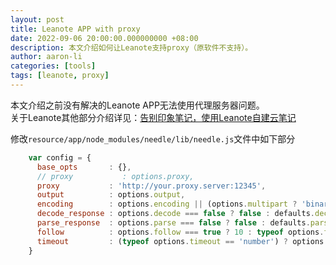 ```yaml
---
layout: post
title: Leanote APP with proxy
date: 2022-09-06 20:00:00.000000000 +08:00
description: 本文介绍如何让Leanote支持proxy（原软件不支持）。
author: aaron-li
categories: [tools]
tags: [leanote, proxy]  
---
```


本文介绍之前没有解决的Leanote APP无法使用代理服务器问题。  
关于Leanote其他部分介绍详见：[告别印象笔记，使用Leanote自建云笔记]({{site.url}}/2021/08/leanote-replace-evernote/)

修改`resource/app/node_modules/needle/lib/needle.js`文件中如下部分
```js
    var config = {
      base_opts       : {},
      // proxy           : options.proxy,
      proxy           : 'http://your.proxy.server:12345',
      output          : options.output,
      encoding        : options.encoding || (options.multipart ? 'binary' : defaults.encoding),
      decode_response : options.decode === false ? false : defaults.decode_response,
      parse_response  : options.parse === false ? false : defaults.parse_response,
      follow          : options.follow === true ? 10 : typeof options.follow == 'number' ? options.follow : defaults.follow,
      timeout         : (typeof options.timeout == 'number') ? options.timeout : defaults.timeout
    }
```
